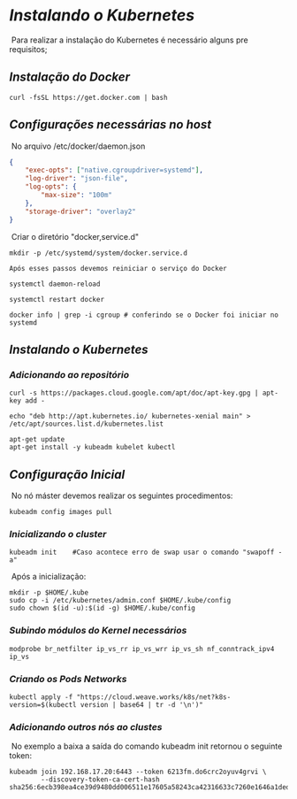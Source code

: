 # ***Instalando o Kubernetes***

​	Para realizar a instalação do Kubernetes é necessário alguns pre requisitos;

## ***Instalação do Docker***

```shell
curl -fsSL https://get.docker.com | bash
```

## ***Configurações necessárias no host***

​	No arquivo /etc/docker/daemon.json

```json
{
	"exec-opts": ["native.cgroupdriver=systemd"],
	"log-driver": "json-file",
	"log-opts": {
		"max-size": "100m"
	},
	"storage-driver": "overlay2"
}
```

​	Criar o diretório "docker,service.d"

```shell
mkdir -p /etc/systemd/system/docker.service.d
```

 	Após esses passos devemos reiniciar o serviço do Docker

```shell
systemctl daemon-reload

systemctl restart docker

docker info | grep -i cgroup # conferindo se o Docker foi iniciar no systemd
```

## ***Instalando o Kubernetes***

### ***Adicionando ao repositório***

```shell
curl -s https://packages.cloud.google.com/apt/doc/apt-key.gpg | apt-key add -
```

```shell
echo "deb http://apt.kubernetes.io/ kubernetes-xenial main" > /etc/apt/sources.list.d/kubernetes.list
```

```shell
apt-get update
apt-get install -y kubeadm kubelet kubectl
```

## ***Configuração Inicial***

​	No nó máster devemos realizar os seguintes procedimentos:

```shell
kubeadm config images pull
```

### ***Inicializando o cluster***

```shell
kubeadm init	#Caso acontece erro de swap usar o comando "swapoff -a"
```

​	Após a inicialização:

```shell
mkdir -p $HOME/.kube
sudo cp -i /etc/kubernetes/admin.conf $HOME/.kube/config
sudo chown $(id -u):$(id -g) $HOME/.kube/config
```

### ***Subindo módulos do Kernel necessários***

```shell
modprobe br_netfilter ip_vs_rr ip_vs_wrr ip_vs_sh nf_conntrack_ipv4 ip_vs
```

### ***Criando os Pods Networks***

```shell
kubectl apply -f "https://cloud.weave.works/k8s/net?k8s-version=$(kubectl version | base64 | tr -d '\n')"
```

### ***Adicionando outros nós ao clustes***

​	No exemplo a baixa a saída do comando kubeadm init retornou o seguinte token:

```shell
kubeadm join 192.168.17.20:6443 --token 6213fm.do6crc2oyuv4grvi \
        --discovery-token-ca-cert-hash sha256:6ecb398ea4ce39d9480dd006511e17605a58243ca42316633c7260e1646a1ded
```

